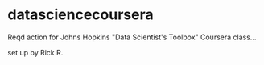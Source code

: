 datasciencecoursera
===================

Reqd action for Johns Hopkins "Data Scientist's Toolbox" Coursera class...

set up by Rick R.
